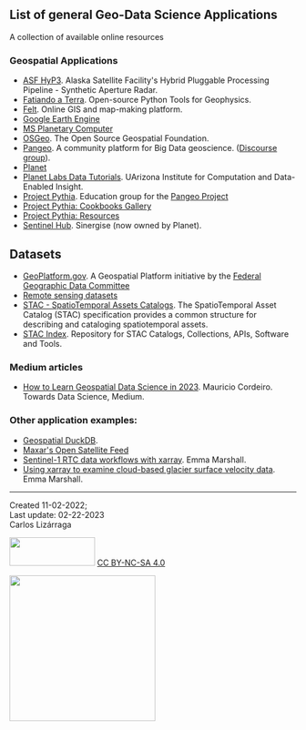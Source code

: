 ## List of general Geo-Data Science Applications

A collection of available online resources 



### Geospatial Applications

- [ASF HyP3](https://hyp3-docs.asf.alaska.edu/). Alaska Satellite Facility's Hybrid Pluggable Processing Pipeline - Synthetic Aperture Radar.
- [Fatiando a Terra](https://www.fatiando.org/). Open-source Python Tools for Geophysics.
- [Felt](https://felt.com/). Online GIS and map-making platform. 
- [Google Earth Engine](https://code.earthengine.google.com/)
- [MS Planetary Computer](https://planetarycomputer.microsoft.com/)
- [OSGeo](https://www.osgeo.org/). The Open Source Geospatial Foundation.
- [Pangeo](https://pangeo.io/). A community platform for Big Data geoscience. ([Discourse group](https://discourse.pangeo.io/)).
- [Planet](https://www.planet.com/)
- [Planet Labs Data Tutorials](https://datainsight.arizona.edu/resources/planet-labs-data). UArizona Institute for Computation and Data-Enabled Insight. 
- [Project Pythia](https://projectpythia.org/). Education group for the [Pangeo Project](https://pangeo.io/)
- [Project Pythia: Cookbooks Gallery](https://cookbooks.projectpythia.org/)
- [Project Pythia: Resources](https://projectpythia.org/resource-gallery.html)
- [Sentinel Hub](https://www.sentinel-hub.com/). Sinergise (now owned by Planet).

## Datasets 

- [GeoPlatform.gov](https://www.geoplatform.gov/). A Geospatial Platform initiative by the
[Federal Geographic Data Committee](https://www.fgdc.gov/)
- [Remote sensing datasets](https://github.com/satellite-image-deep-learning/remote-sensing-datasets)
- [STAC - SpatioTemporal Assets Catalogs](https://stacspec.org/en). The SpatioTemporal Asset Catalog (STAC) specification provides a common structure for describing and cataloging spatiotemporal assets.
- [STAC Index](https://www.stacindex.org/). Repository for STAC Catalogs, Collections, APIs, Software and Tools.


### Medium articles

- [How to Learn Geospatial Data Science in 2023](https://towardsdatascience.com/how-to-learn-geospatial-data-science-in-2023-441d8386284e). Mauricio Cordeiro. Towards Data Science, Medium.

### Other application examples:

- [Geospatial DuckDB](https://tech.marksblogg.com/duckdb-geospatial-gis.html).
- [Maxar's Open Satellite Feed](https://tech.marksblogg.com/maxar-open-data-free-satellite-imagery.html)
- [Sentinel-1 RTC data workflows with xarray](https://e-marshall.github.io/sentinel1_rtc/intro.html). Emma Marshall.
- [Using xarray to examine cloud-based glacier surface velocity data](https://e-marshall.github.io/itslive/intro.html). Emma Marshall.

****
Created 11-02-2022; <br>
Last update: 02-22-2023 <br>
Carlos Lizárraga

<img src="https://upload.wikimedia.org/wikipedia/commons/thumb/4/4b/CC_BY-NC-SA.svg/800px-CC_BY-NC-SA.svg.png?20181117113353" width="150" height="50"/> [CC BY-NC-SA 4.0](https://creativecommons.org/licenses/by-nc-sa/4.0/)


[<img src="https://datascience.arizona.edu/sites/default/files/Data%20Science%20Institute_Webheader%20%281%29.svg" width="256">](https://datascience.arizona.edu)

